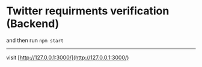 # Twitter requirments verification (Backend)

and then run `npm start`

---

visit [http://127.0.0.1:3000/](http://127.0.0.1:3000/)

